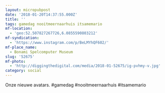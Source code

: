 ```yaml
---
layout: micropubpost
date: '2018-01-20T14:37:55.000Z'
title: ''
tags: gamedag nooitmeernaarhuis itsamemario
mf-location:
  - 'geo:52.507827267726,6.0855590803212'
mf-syndication:
  - 'https://www.instagram.com/p/BeLMYhQF602/'
mf-place_name:
  - Bonami Spelcomputer Museum
slug: '52675'
mf-photo:
  - 'http://diggingthedigital.com/media/2018-01-52675/ig-pvhmy-v.jpg'
category: social
---
```

Onze nieuwe avatars. #gamedag #nooitmeernaarhuis #itsamemario
